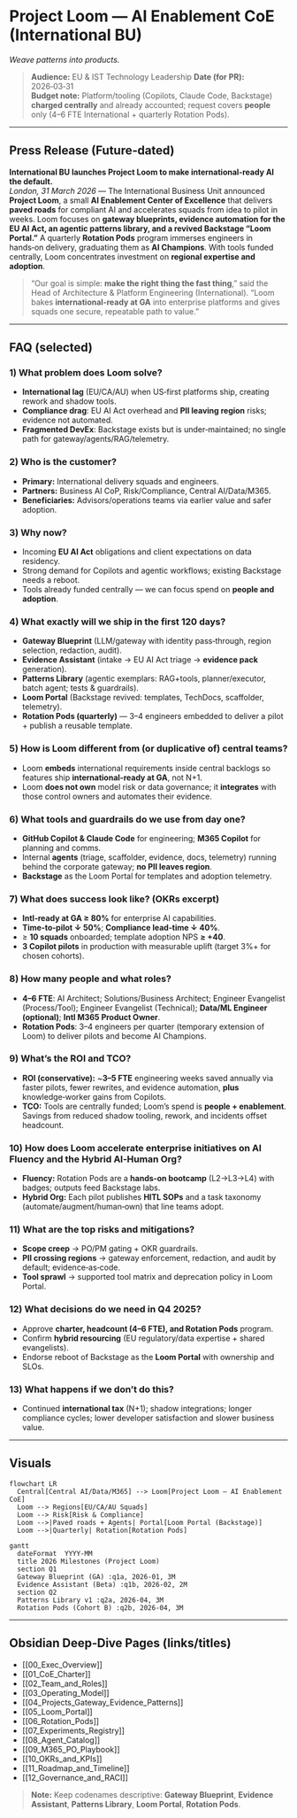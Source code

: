 # Project Loom — AI Enablement CoE (International BU)
*Weave patterns into products.*

> **Audience:** EU & IST Technology Leadership 
> **Date (for PR):** 2026‑03‑31  
> **Budget note:** Platform/tooling (Copilots, Claude Code, Backstage) **charged centrally** and already accounted; request covers **people** only (4–6 FTE International + quarterly Rotation Pods).

---

## Press Release (Future‑dated)
**International BU launches Project Loom to make international‑ready AI the default.**  
*London, 31 March 2026* — The International Business Unit announced **Project Loom**, a small **AI Enablement Center of Excellence** that delivers **paved roads** for compliant AI and accelerates squads from idea to pilot in weeks. Loom focuses on **gateway blueprints, evidence automation for the EU AI Act, an agentic patterns library, and a revived Backstage “Loom Portal.”** A quarterly **Rotation Pods** program immerses engineers in hands‑on delivery, graduating them as **AI Champions**. With tools funded centrally, Loom concentrates investment on **regional expertise and adoption**.

> “Our goal is simple: **make the right thing the fast thing**,” said the Head of Architecture & Platform Engineering (International). “Loom bakes **international‑ready at GA** into enterprise platforms and gives squads one secure, repeatable path to value.”

---

## FAQ (selected)

### 1) What problem does Loom solve?
- **International lag** (EU/CA/AU) when US‑first platforms ship, creating rework and shadow tools.  
- **Compliance drag**: EU AI Act overhead and **PII leaving region** risks; evidence not automated.  
- **Fragmented DevEx**: Backstage exists but is under‑maintained; no single path for gateway/agents/RAG/telemetry.

### 2) Who is the customer?
- **Primary:** International delivery squads and engineers.  
- **Partners:** Business AI CoP, Risk/Compliance, Central AI/Data/M365.  
- **Beneficiaries:** Advisors/operations teams via earlier value and safer adoption.

### 3) Why now?
- Incoming **EU AI Act** obligations and client expectations on data residency.  
- Strong demand for Copilots and agentic workflows; existing Backstage needs a reboot.  
- Tools already funded centrally — we can focus spend on **people and adoption**.

### 4) What exactly will we ship in the first 120 days?
- **Gateway Blueprint** (LLM/gateway with identity pass‑through, region selection, redaction, audit).  
- **Evidence Assistant** (intake → EU AI Act triage → **evidence pack** generation).  
- **Patterns Library** (agentic exemplars: RAG+tools, planner/executor, batch agent; tests & guardrails).  
- **Loom Portal** (Backstage revived: templates, TechDocs, scaffolder, telemetry).  
- **Rotation Pods (quarterly)** — 3–4 engineers embedded to deliver a pilot + publish a reusable template.

### 5) How is Loom different from (or duplicative of) central teams?
- Loom **embeds** international requirements inside central backlogs so features ship **international‑ready at GA**, not N+1.  
- Loom **does not own** model risk or data governance; it **integrates** with those control owners and automates their evidence.

### 6) What tools and guardrails do we use from day one?
- **GitHub Copilot & Claude Code** for engineering; **M365 Copilot** for planning and comms.  
- Internal **agents** (triage, scaffolder, evidence, docs, telemetry) running behind the corporate gateway; **no PII leaves region**.  
- **Backstage** as the Loom Portal for templates and adoption telemetry.

### 7) What does success look like? (OKRs excerpt)
- **Intl‑ready at GA ≥ 80%** for enterprise AI capabilities.  
- **Time‑to‑pilot ↓ 50%**; **Compliance lead‑time ↓ 40%**.  
- ≥ **10 squads** onboarded; template adoption NPS **≥ +40**.  
- **3 Copilot pilots** in production with measurable uplift (target 3%+ for chosen cohorts).

### 8) How many people and what roles?
- **4–6 FTE**: AI Architect; Solutions/Business Architect; Engineer Evangelist (Process/Tool); Engineer Evangelist (Technical); **Data/ML Engineer (optional)**; **Intl M365 Product Owner**.  
- **Rotation Pods**: 3–4 engineers per quarter (temporary extension of Loom) to deliver pilots and become AI Champions.

### 9) What’s the ROI and TCO?
- **ROI (conservative):** ~**3–5 FTE** engineering weeks saved annually via faster pilots, fewer rewrites, and evidence automation, **plus** knowledge‑worker gains from Copilots.  
- **TCO:** Tools are centrally funded; Loom’s spend is **people + enablement**. Savings from reduced shadow tooling, rework, and incidents offset headcount.

### 10) How does Loom accelerate enterprise initiatives on **AI Fluency** and the **Hybrid AI‑Human Org**?
- **Fluency:** Rotation Pods are a **hands‑on bootcamp** (L2→L3→L4) with badges; outputs feed Backstage labs.  
- **Hybrid Org:** Each pilot publishes **HITL SOPs** and a task taxonomy (automate/augment/human‑own) that line teams adopt.

### 11) What are the top risks and mitigations?
- **Scope creep** → PO/PM gating + OKR guardrails.  
- **PII crossing regions** → gateway enforcement, redaction, and audit by default; evidence‑as‑code.  
- **Tool sprawl** → supported tool matrix and deprecation policy in Loom Portal.

### 12) What decisions do we need in Q4 2025?
- Approve **charter, headcount (4–6 FTE), and Rotation Pods** program.  
- Confirm **hybrid resourcing** (EU regulatory/data expertise + shared evangelists).  
- Endorse reboot of Backstage as the **Loom Portal** with ownership and SLOs.

### 13) What happens if we don’t do this?
- Continued **international tax** (N+1); shadow integrations; longer compliance cycles; lower developer satisfaction and slower business value.

---

## Visuals

```mermaid
flowchart LR
  Central[Central AI/Data/M365] --> Loom[Project Loom — AI Enablement CoE]
  Loom --> Regions[EU/CA/AU Squads]
  Loom --> Risk[Risk & Compliance]
  Loom -->|Paved roads + Agents| Portal[Loom Portal (Backstage)]
  Loom -->|Quarterly| Rotation[Rotation Pods]
```

```mermaid
gantt
  dateFormat  YYYY-MM
  title 2026 Milestones (Project Loom)
  section Q1
  Gateway Blueprint (GA) :q1a, 2026-01, 3M
  Evidence Assistant (Beta) :q1b, 2026-02, 2M
  section Q2
  Patterns Library v1 :q2a, 2026-04, 3M
  Rotation Pods (Cohort B) :q2b, 2026-04, 3M
```

---

## Obsidian Deep‑Dive Pages (links/titles)
- [[00_Exec_Overview]]  
- [[01_CoE_Charter]]  
- [[02_Team_and_Roles]]  
- [[03_Operating_Model]]  
- [[04_Projects_Gateway_Evidence_Patterns]]  
- [[05_Loom_Portal]]  
- [[06_Rotation_Pods]]  
- [[07_Experiments_Registry]]  
- [[08_Agent_Catalog]]  
- [[09_M365_PO_Playbook]]  
- [[10_OKRs_and_KPIs]]  
- [[11_Roadmap_and_Timeline]]  
- [[12_Governance_and_RACI]]

> **Note:** Keep codenames descriptive: **Gateway Blueprint**, **Evidence Assistant**, **Patterns Library**, **Loom Portal**, **Rotation Pods**.


